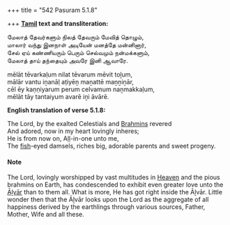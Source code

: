 +++
title = "542 Pasuram 5.1.8"

+++
**[Tamil](/definition/tamil#history "show Tamil definitions") text and transliteration:**

மேலாத் தேவர்களும் நிலத் தேவரும் மேவித் தொழும்,  
மாலார் வந்து இனநாள் அடியேன் மனத்தே மன்னினார்,  
சேல் ஏய் கண்ணியரும் பெரும் செல்வமும் நன்மக்களும்,  
மேலாத் தாய் தந்தையும் அவரே இனி ஆவாரே.

mēlāt tēvarkaḷum nilat tēvarum mēvit toḻum,  
mālār vantu iṉanāḷ aṭiyēṉ maṉattē maṉṉiṉār,  
cēl ēy kaṇṇiyarum perum celvamum naṉmakkaḷum,  
mēlāt tāy tantaiyum avarē iṉi āvārē.

**English translation of verse 5.1.8:**

The Lord, by the exalted Celestials and [Brahmins](/definition/brahmin#history "show Brahmins definitions") revered  
And adored, now in my heart lovingly inheres;  
He is from now on, Aḷḷ-in-one unto me,  
The [fish](/definition/fish#history "show fish definitions")-eyed damsels, riches big, adorable parents and sweet progeny.

#### Note

The Lord, lovingly worshipped by vast multitudes in [Heaven](/definition/heaven#history "show Heaven definitions") and the pious brahmins on Earth, has condescended to exhibit even greater love unto the [Āḻvār](/definition/aḻvar#vaishnavism "show Āḻvār definitions") than to them all. What is more, He has got right inside the Āḻvār. Little wonder then that the Āḻvār looks upon the Lord as the aggregate of all happiness derived by the earthlings through various sources, Father, Mother, Wife and all these.


